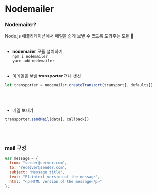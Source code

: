 # Nodemailer

### Nodemailer?
Node.js 애플리케이션에서 메일을 쉽게 보낼 수 있도록 도와주는 모듈 📨
<br><br>

- **nodemailer** 모듈 설치하기 <br>
```npm i nodemailer```<br>
```yarn add nodemailer ```<br><br>


- 이메일을 보낼 **transporter** 객체 생성 <br>
```javascript
let transporter = nodemailer.createTransport(transport[, defaults])
```
<br><br>

- 메일 보내기
```javascript
transporter.sendMail(data[, callback])
```
<br><br>


### mail 구성
```javascript
var message = {
  from: "sender@server.com",
  to: "receiver@sender.com",
  subject: "Message title",
  text: "Plaintext version of the message",
  html: "<p>HTML version of the message</p>"
};
```

<br>
